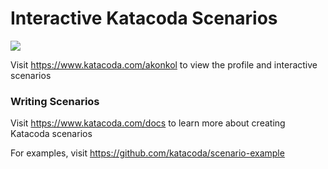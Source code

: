 # Interactive Katacoda Scenarios

[![](http://shields.katacoda.com/katacoda/akonkol/count.svg)](https://www.katacoda.com/akonkol "Get your profile on Katacoda.com")

Visit https://www.katacoda.com/akonkol to view the profile and interactive scenarios

### Writing Scenarios
Visit https://www.katacoda.com/docs to learn more about creating Katacoda scenarios

For examples, visit https://github.com/katacoda/scenario-example

